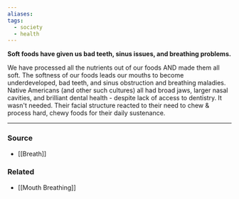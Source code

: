 ```yaml
---
aliases: 
tags:
  - society
  - health
---
```

**Soft foods have given us bad teeth, sinus issues, and breathing problems.**

We have processed all the nutrients out of our foods AND made them all soft. The softness of our foods leads our mouths to become underdeveloped, bad teeth, and sinus obstruction and breathing maladies. Native Americans (and other such cultures) all had broad jaws, larger nasal cavities, and brilliant dental health - despite lack of access to dentistry. It wasn't needed. Their facial structure reacted to their need to chew & process hard, chewy foods for their daily sustenance.

---

### Source
- [[Breath]]

### Related
- [[Mouth Breathing]]
